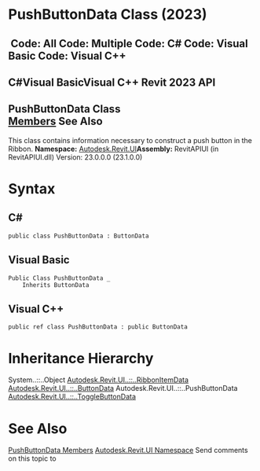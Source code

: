 # PushButtonData Class (2023)

﻿
 Code: All Code: Multiple Code: C# Code: Visual Basic Code: Visual C++   
---  
C#Visual BasicVisual C++
Revit 2023 API  
---  
PushButtonData Class  
[Members](39e55012-03b2-4c2c-8b01-1b6cc5bdde75.md "PushButtonData Members") See Also  
---  
This class contains information necessary to construct a push button in the Ribbon.
**Namespace:** [Autodesk.Revit.UI](e86fd90a-8957-02a6-da7f-ced248966e3e.md "Autodesk.Revit.UI Namespace")**Assembly:** RevitAPIUI (in RevitAPIUI.dll) Version: 23.0.0.0 (23.1.0.0)
# Syntax
C#  
---  
```text
public class PushButtonData : ButtonData
```
  
Visual Basic  
---  
```text
Public Class PushButtonData _
	Inherits ButtonData
```
  
Visual C++  
---  
```text
public ref class PushButtonData : public ButtonData
```
  
# Inheritance Hierarchy
System..::..Object [Autodesk.Revit.UI..::..RibbonItemData](eb399d25-88cb-c3a1-c445-37077b3a5aa1.md "RibbonItemData Class") [Autodesk.Revit.UI..::..ButtonData](5583a34f-06a1-dbd2-001f-51f57e9800ed.md "ButtonData Class") Autodesk.Revit.UI..::..PushButtonData [Autodesk.Revit.UI..::..ToggleButtonData](ca92168b-f675-ce48-f1e3-fd5640762ad8.md "ToggleButtonData Class")
# See Also
[PushButtonData Members](39e55012-03b2-4c2c-8b01-1b6cc5bdde75.md "PushButtonData Members")
[Autodesk.Revit.UI Namespace](e86fd90a-8957-02a6-da7f-ced248966e3e.md "Autodesk.Revit.UI Namespace")
Send comments on this topic to 